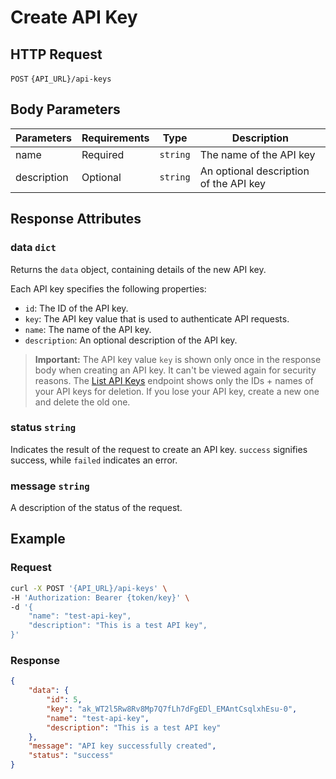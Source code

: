 # Create API Key

## HTTP Request

`POST` `{API_URL}/api-keys`

## Body Parameters

| Parameters  | Requirements | Type     | Description                            |
|-------------|--------------|----------|----------------------------------------|
| name        | Required     | `string` | The name of the API key                |
| description | Optional     | `string` | An optional description of the API key |

## Response Attributes

### data `dict`

Returns the `data` object, containing details of the new API key.

Each API key specifies the following properties:
- `id`: The ID of the API key.
- `key`: The API key value that is used to authenticate API requests.
- `name`: The name of the API key.
- `description`: An optional description of the API key.

> **Important:** The API key value `key` is shown only once in the response body when creating an API key.
> It can't be viewed again for security reasons. The [List API Keys](List_API_Keys.md) endpoint shows only the IDs + 
> names of your API keys for deletion. If you lose your API key, create a new one and delete the old one.

### status `string`

Indicates the result of the request to create an API key. `success` signifies success, while `failed` indicates an error.

### message `string`

A description of the status of the request.

## Example

### Request

```bash
curl -X POST '{API_URL}/api-keys' \
-H 'Authorization: Bearer {token/key}' \
-d '{
    "name": "test-api-key",
    "description": "This is a test API key",
}'
```

### Response

```json
{
    "data": {
        "id": 5,
        "key": "ak_WT2l5Rw8Rv8Mp7Q7fLh7dFgEDl_EMAntCsqlxhEsu-0",
        "name": "test-api-key",
        "description": "This is a test API key"
    },
    "message": "API key successfully created",
    "status": "success"
}
```